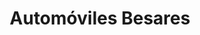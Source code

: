 ---
title: "Automóviles Besares"
url: /ciudad-autonoma-de-buenos-aires/automoviles-besares/
shop: Autowerkstatt
---